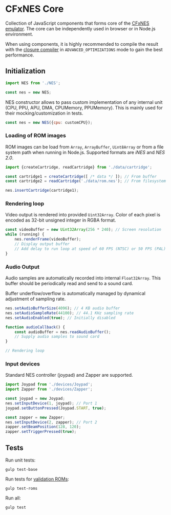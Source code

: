# CFxNES Core

Collection of JavaScript components that forms core of the [CFxNES emulator](../README.md). The core can be independently used in browser or in Node.js environment.

When using components, it is highly recommended to compile the result with the [closure compiler](https://github.com/google/closure-compiler) in `ADVANCED_OPTIMIZATIONS` mode to gain the best performance.

## Initialization

``` javascript
import NES from './NES';

const nes = new NES;
```

NES constructor allows to pass custom implementation of any internal unit (CPU, PPU, APU, DMA, CPUMemory, PPUMemory). This is mainly used for their mocking/customization in tests.

``` javascript
const nes = new NES({cpu: customCPU});
```

### Loading of ROM images

ROM images can be load from `Array`, `ArrayBuffer`, `Uint8Array` or from a file system path when running in Node.js. Supported formats are *iNES* and *NES 2.0*.

``` javascript
import {createCartridge, readCartridge} from './data/cartridge';

const cartridge1 = createCartridge([ /* data */ ]); // From buffer
const cartridge2 = readCartridge('./data/rom.nes'); // From filesystem

nes.insertCartridge(cartridge1);
```

### Rendering loop

Video output is rendered into provided `Uint32Array`. Color of each pixel is encoded as 32-bit unsigned integer in RGBA format.

``` javascript
const videoBuffer = new Uint32Array(256 * 240); // Screen resolution
while (running) {
    nes.renderFrame(videoBuffer);
    // Display output buffer
    // Add delay to run loop at speed of 60 FPS (NTSC) or 50 FPS (PAL)
}
```

### Audio Output

Audio samples are automatically recorded into internal `Float32Array`. This buffer should be periodically read and send to a sound card.

Buffer underflow/overflow is automatically managed by dynamical adjustment of sampling rate.

``` javascript
nes.setAudioBufferSize(4096); // 4 KB audio buffer
nes.setAudioSampleRate(44100); // 44.1 KHz sampling rate
nes.setAudioEnabled(true); // Initially disabled

function audioCallback() {
    const audioBuffer = nes.readAudioBuffer();
    // Supply audio samples to sound card
}

// Rendering loop
```

### Input devices

Standard NES controller (joypad) and Zapper are supported.

``` javascript
import Joypad from './devices/Joypad';
import Zapper from './devices/Zapper';

const joypad = new Joypad;
nes.setInputDevice(1, joypad); // Port 1
joypad.setButtonPressed(Joypad.START, true);

const zapper = new Zapper;
nes.setInputDevice(2, zapper); // Port 2
zapper.setBeamPosition(128, 120);
zapper.setTriggerPressed(true);
```

## Tests

Run unit tests:

    gulp test-base

Run tests for [validation ROMs](http://wiki.nesdev.com/w/index.php/Emulator_tests):

    gulp test-roms

Run all:

    gulp test
